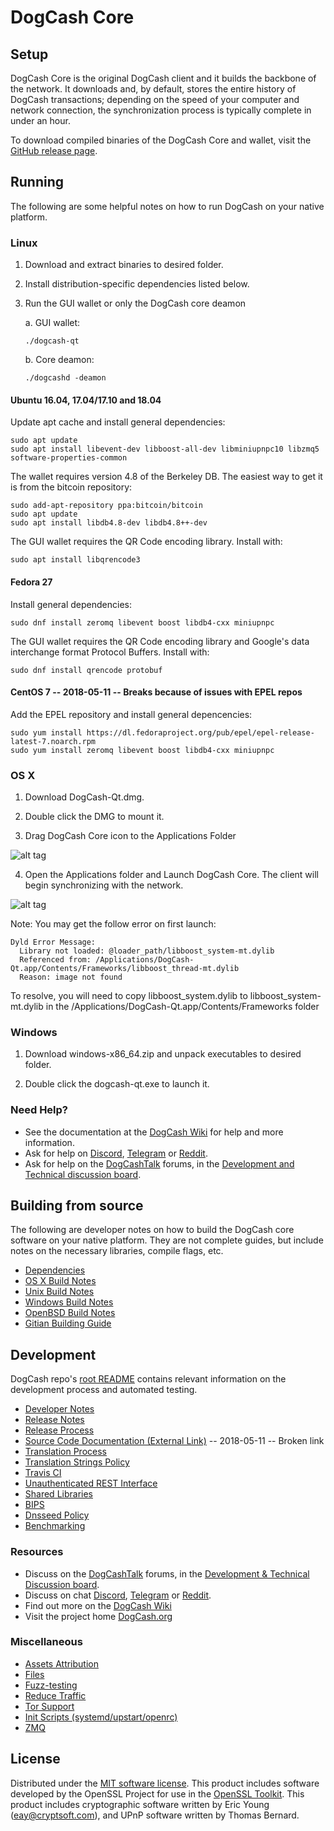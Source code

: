 DogCash Core
==============

Setup
---------------------
DogCash Core is the original DogCash client and it builds the backbone of the network. It downloads and, by default, stores the entire history of DogCash transactions; depending on the speed of your computer and network connection, the synchronization process is typically complete in under an hour.

To download compiled binaries of the DogCash Core and wallet, visit the [GitHub release page](https://github.com/DogCashProject/DogCash/releases).

Running
---------------------
The following are some helpful notes on how to run DogCash on your native platform.

### Linux

1) Download and extract binaries to desired folder.

2) Install distribution-specific dependencies listed below.

3) Run the GUI wallet or only the DogCash core deamon

   a. GUI wallet:
   
   `./dogcash-qt`

   b. Core deamon:
   
   `./dogcashd -deamon`

#### Ubuntu 16.04, 17.04/17.10 and 18.04

Update apt cache and install general dependencies:

```
sudo apt update
sudo apt install libevent-dev libboost-all-dev libminiupnpc10 libzmq5 software-properties-common
```

The wallet requires version 4.8 of the Berkeley DB. The easiest way to get it is from the bitcoin repository: 

```
sudo add-apt-repository ppa:bitcoin/bitcoin
sudo apt update
sudo apt install libdb4.8-dev libdb4.8++-dev
```

The GUI wallet requires the QR Code encoding library. Install with:

`sudo apt install libqrencode3`

#### Fedora 27

Install general dependencies:

`sudo dnf install zeromq libevent boost libdb4-cxx miniupnpc`

The GUI wallet requires the QR Code encoding library and Google's data interchange format Protocol Buffers. Install with:

`sudo dnf install qrencode protobuf`

#### CentOS 7 -- 2018-05-11 -- Breaks because of issues with EPEL repos  

Add the EPEL repository and install general depencencies:

```
sudo yum install https://dl.fedoraproject.org/pub/epel/epel-release-latest-7.noarch.rpm
sudo yum install zeromq libevent boost libdb4-cxx miniupnpc
```

### OS X

1) Download DogCash-Qt.dmg.

2) Double click the DMG to mount it. 

3) Drag DogCash Core icon to the Applications Folder

![alt tag](https://i.imgur.com/GLhBFUV.png)

4) Open the Applications folder and Launch DogCash Core. The client will begin synchronizing with the network.

![alt tag](https://i.imgur.com/v3962qo.png)

Note: You may get the follow error on first launch:
```
Dyld Error Message:
  Library not loaded: @loader_path/libboost_system-mt.dylib
  Referenced from: /Applications/DogCash-Qt.app/Contents/Frameworks/libboost_thread-mt.dylib
  Reason: image not found
```
To resolve, you will need to copy libboost_system.dylib to libboost_system-mt.dylib in the /Applications/DogCash-Qt.app/Contents/Frameworks folder

### Windows

1) Download windows-x86_64.zip and unpack executables to desired folder.

2) Double click the dogcash-qt.exe to launch it.

### Need Help?

- See the documentation at the [DogCash Wiki](https://dogcash.wiki/wiki/DogCash_Wiki)
for help and more information.
- Ask for help on [Discord](https://discord.gg/DUkcBst), [Telegram](https://t.me/DogCashDev) or [Reddit](https://www.reddit.com/r/DogCash/).
- Ask for help on the [DogCashTalk](https://www.dogcashtalk.org/) forums, in the [Development and Technical discussion board](https://www.dogcashtalk.org/?forum=661517).

Building from source
---------------------
The following are developer notes on how to build the DogCash core software on your native platform. They are not complete guides, but include notes on the necessary libraries, compile flags, etc.

- [Dependencies](https://github.com/DogCashProject/DogCash/tree/master/doc/dependencies.md)
- [OS X Build Notes](https://github.com/DogCashProject/DogCash/tree/master/doc/build-osx.md)
- [Unix Build Notes](https://github.com/DogCashProject/DogCash/tree/master/doc/build-unix.md)
- [Windows Build Notes](https://github.com/DogCashProject/DogCash/tree/master/doc/build-windows.md)
- [OpenBSD Build Notes](https://github.com/DogCashProject/DogCash/tree/master/doc/build-openbsd.md)
- [Gitian Building Guide](https://github.com/DogCashProject/DogCash/tree/master/doc/gitian-building.md)

Development
---------------------
DogCash repo's [root README](https://github.com/DogCashProject/DogCash/blob/master/README.md) contains relevant information on the development process and automated testing.

- [Developer Notes](https://github.com/DogCashProject/DogCash/blob/master/doc/developer-notes.md)
- [Release Notes](https://github.com/DogCashProject/DogCash/blob/master/doc/release-notes.md)
- [Release Process](https://github.com/DogCashProject/DogCash/blob/master/doc/release-process.md)
- [Source Code Documentation (External Link)](https://dev.visucore.com/dogcash/doxygen/) -- 2018-05-11 -- Broken link
- [Translation Process](https://github.com/DogCashProject/DogCash/blob/master/doc/translation_process.md)
- [Translation Strings Policy](https://github.com/DogCashProject/DogCash/blob/master/doc/translation_strings_policy.md)
- [Travis CI](https://github.com/DogCashProject/DogCash/blob/master/doc/travis-ci.md)
- [Unauthenticated REST Interface](https://github.com/DogCashProject/DogCash/blob/master/doc/REST-interface.md)
- [Shared Libraries](https://github.com/DogCashProject/DogCash/blob/master/doc/shared-libraries.md)
- [BIPS](https://github.com/DogCashProject/DogCash/blob/master/doc/bips.md)
- [Dnsseed Policy](https://github.com/DogCashProject/DogCash/blob/master/doc/dnsseed-policy.md)
- [Benchmarking](https://github.com/DogCashProject/DogCash/blob/master/doc/benchmarking.md)

### Resources
- Discuss on the [DogCashTalk](https://www.dogcashtalk.org/) forums, in the [Development & Technical Discussion board](https://www.dogcashtalk.org/?forum=661517).
- Discuss on chat [Discord](https://discord.gg/DUkcBst), [Telegram](https://t.me/DogCashDev) or [Reddit](https://www.reddit.com/r/DogCash/).
- Find out more on the [DogCash Wiki](https://dogcash.wiki/wiki/DogCash_Wiki)
- Visit the project home [DogCash.org](https://dogcash.org)

### Miscellaneous
- [Assets Attribution](https://github.com/DogCashProject/DogCash/blob/master/doc/assets-attribution.md)
- [Files](https://github.com/DogCashProject/DogCash/blob/master/doc/files.md)
- [Fuzz-testing](https://github.com/DogCashProject/DogCash/blob/master/doc/fuzzing.md)
- [Reduce Traffic](https://github.com/DogCashProject/DogCash/blob/master/doc/reduce-traffic.md)
- [Tor Support](https://github.com/DogCashProject/DogCash/blob/master/doc/tor.md)
- [Init Scripts (systemd/upstart/openrc)](https://github.com/DogCashProject/DogCash/blob/master/doc/init.md)
- [ZMQ](https://github.com/DogCashProject/DogCash/blob/master/doc/zmq.md)

License
---------------------
Distributed under the [MIT software license](https://github.com/DogCashProject/DogCash/blob/master/COPYING).
This product includes software developed by the OpenSSL Project for use in the [OpenSSL Toolkit](https://www.openssl.org/). This product includes
cryptographic software written by Eric Young ([eay@cryptsoft.com](mailto:eay@cryptsoft.com)), and UPnP software written by Thomas Bernard.
